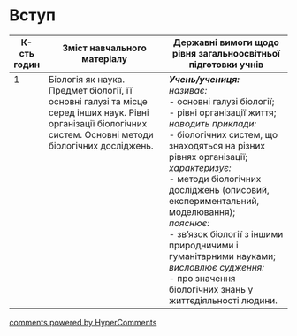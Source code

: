 <div id="hypercomments_widget" class="js-hypercomments-widget invisible"></div>

# Вступ

<table>
  <tr>
    <td width="10%" align="center"><b>К-сть годин</b></td>  
    <td width="45%" align="center"><b>Зміст навчального матеріалу</b></td>
    <td width="45%" align="center"><b>Державні вимоги щодо рівня загальноосвітньої підготовки учнів</b></td>
  </tr>
<tbody>
  <tr>
<td width="10%" style="vertical-align:top !important;">1</td>
    <td width="45%" style="vertical-align:top !important;">
Біологія як наука. Предмет біології, її основні галузі та місце серед інших наук. Рівні організації біологічних систем. Основні методи біологічних досліджень.
</td>
    <td width="45%" style="vertical-align:top !important;">
<i><b>Учень/учениця:</b></i><br>
<i>називає:</i><br>
- основні галузі біології;<br>
- рівні організації життя;<br>
<i>наводить приклади:</i><br>
- біологічних систем, що знаходяться на різних рівнях організації;<br>
<i>характеризує:</i><br>
- методи біологічних досліджень (описовий, експериментальний, моделювання); <br>
<i>пояснює:</i><br>
- зв’язок біології з іншими природничими і гуманітарними науками;<br>
<i>висловлює судження:</i><br>
- про значення біологічних знань  у життєдіяльності людини.</td>
  </tr>
</tbody>
</table>

<div class="js-hypercomments-container">
<a href="http://hypercomments.com" class="hc-link" title="comments widget">comments powered by HyperComments</a>
</div>